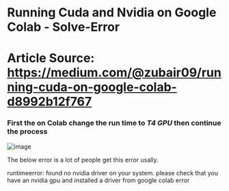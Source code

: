 # Running Cuda and Nvidia on Google Colab - Solve-Error

# Article Source: https://medium.com/@zubair09/running-cuda-on-google-colab-d8992b12f767

### First the on Colab change the run time to _T4 GPU_ then continue the process

![image](https://github.com/user-attachments/assets/182741ac-8dd2-455f-92c5-420ed7ba79e9)


The below error is a lot of people get this error usally.

runtimeerror: found no nvidia driver on your system. please check that you have an nvidia gpu and installed a driver from google colab error

